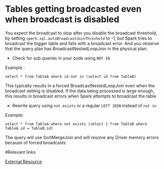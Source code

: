 # Tables getting broadcasted even when broadcast is disabled

You expect the broadcast to stop after you disable the broadcast threshold, by setting ```spark.sql.autoBroadcastJoinThreshold``` to -1, but Spark tries to broadcast the bigger table and fails with a broadcast error. And you observe that the query plan has BroadcastNestedLoopJoin in the physical plan.
 
*  Check for sub queries in your code using ```NOT IN```  

Example : 

    select * from TableA where id not in (select id from TableB)  

This typically results in a forced BroadcastNestedLoopJoin even when the broadcast setting is disabled.
If the data being processed is large enough, this results in broadcast errors when Spark attempts to broadcast the table

* Rewrite query using ```not exists``` or a regular ```LEFT JOIN``` instead of ```not in```

Example:

    select * from TableA where not exists (select 1 from TableB where TableA.id = TableB.id)

The query will use SortMergeJoin and will resolve any Driver memory errors because of forced broadcasts


#Relevant links

[External Resource](https://kb.databricks.com/sql/disable-broadcast-when-broadcastnestedloopjoin.html)
